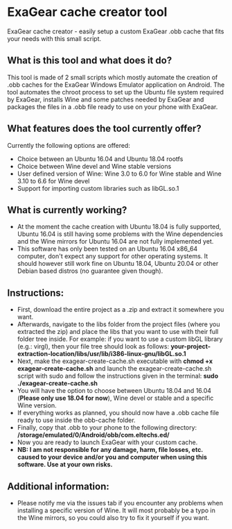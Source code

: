 # ExaGear cache creator tool
ExaGear cache creator - easily setup a custom ExaGear .obb cache that fits your needs with this small script.

## What is this tool and what does it do?
This tool is made of 2 small scripts which mostly automate the creation of .obb caches for the ExaGear Windows Emulator application on Android. The tool automates the chroot process to set up the Ubuntu file system required by ExaGear, installs Wine and some patches needed by ExaGear and packages the files in a .obb file ready to use on your phone with ExaGear.

## What features does the tool currently offer?
Currently the following options are offered:
* Choice between an Ubuntu 16.04 and Ubuntu 18.04 rootfs
* Choice between Wine devel and Wine stable versions
* User defined version of Wine: Wine 3.0 to 6.0 for Wine stable and Wine 3.10 to 6.6 for Wine devel
* Support for importing custom libraries such as libGL.so.1

## What is currently working?
* At the moment the cache creation with Ubuntu 18.04 is fully supported, Ubuntu 16.04 is still having some problems with the Wine dependencies and the Wine mirrors for Ubuntu 16.04 are not fully implemented yet.
* This software has only been tested on an Ubuntu 16.04 x86_64 computer, don't expect any support for other operating systems. It should however still work fine on Ubuntu 18.04, Ubuntu 20.04 or other Debian based distros (no guarantee given though).

## Instructions:
* First, download the entire project as a .zip and extract it somewhere you want.
* Afterwards, navigate to the libs folder from the project files (where you extracted the zip) and place the libs that you want to use with their full folder tree inside. For example: if you want to use a custom libGL library (e.g.: virgl), then your file tree should look as follows: **your-project-extraction-location/libs/usr/lib/i386-linux-gnu/libGL.so.1**
* Next, make the exagear-create-cache.sh executable with **chmod +x exagear-create-cache.sh** and launch the exagear-create-cache.sh script with sudo and follow the instructions given in the terminal: **sudo ./exagear-create-cache.sh**
* You will have the option to choose between Ubuntu 18.04 and 16.04 (**Please only use 18.04 for now**), Wine devel or stable and a specific Wine version.
* If everything works as planned, you should now have a .obb cache file ready to use inside the obb-cache folder.
* Finally, copy that .obb to your phone to the following directory: **/storage/emulated/0/Android/obb/com.eltechs.ed/**
* Now you are ready to launch ExaGear with your custom cache.
* **NB: I am not responsible for any damage, harm, file losses, etc. caused to your device and/or you and computer when using this software. Use at your own risks.**

## Additional information:
* Please notify me via the issues tab if you encounter any problems when installing a specific version of Wine. It will most probably be a typo in the Wine mirrors, so you could also try to fix it yourself if you want.
